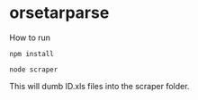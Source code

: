 orsetarparse
============
How to run

```
npm install

node scraper
```

This will dumb ID.xls files into the scraper folder.

